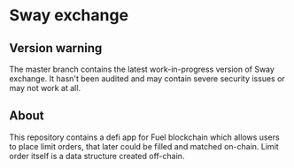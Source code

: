 # Sway exchange
## Version warning
The master branch contains the latest work-in-progress version of Sway exchange. It hasn't been audited and may contain severe security issues or may not work at all.

## About

This repository contains a defi app for Fuel blockchain which allows users to place limit orders, that later could be filled and matched on-chain. Limit order itself is a data structure created off-chain.

